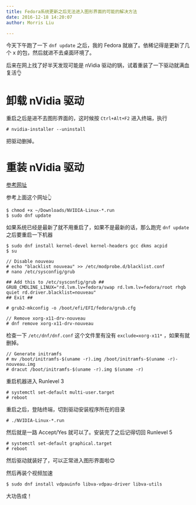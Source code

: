 ```yaml
---
title: Fedora系统更新之后无法进入图形界面的可能的解决方法
date: 2016-12-18 14:20:07
author: Morris Liu

---
```




今天下午跑了一下 `dnf update` 之后，我的 Fedora 就崩了。依稀记得是更新了几个 x 的包，然后就进不去桌面环境了。

后来在网上找了好半天发现可能是 nVidia 驱动的锅，试着重装了一下驱动就满血复活👌

<!-- more -->

# 卸载 nVidia 驱动

重启之后是进不去图形界面的，这时候按 `Ctrl+Alt+F2` 进入终端，执行

``` shell
# nvidia-installer --uninstall
```

把驱动删掉。

# 重装 nVidia 驱动

[参考网址](https://www.if-not-true-then-false.com/2015/fedora-nvidia-guide/)

参考上面这个网址👆

``` shell
$ chmod +x ~/Downloads/NVIDIA-Linux-*.run
$ sudo dnf update
```

如果系统已经是最新了就不用重启了，如果不是最新的话，那么跑完 `dnf update` 之后要重启一下机器

``` shell
$ sudo dnf install kernel-devel kernel-headers gcc dkms acpid
$ su

// Disable nouveau
# echo "blacklist nouveau" >> /etc/modprobe.d/blacklist.conf
# nano /etc/sysconfig/grub

## Add this to /etc/sysconfig/grub ##
GRUB_CMDLINE_LINUX="rd.lvm.lv=fedora/swap rd.lvm.lv=fedora/root rhgb quiet rd.driver.blacklist=nouveau"
## Exit ##

# grub2-mkconfig -o /boot/efi/EFI/fedora/grub.cfg

// Remove xorg-x11-drv-nouveau
# dnf remove xorg-x11-drv-nouveau
```

检查一下 `/etc/dnf/dnf.conf` 这个文件里有没有 `exclude=xorg-x11*` ，如果有就删掉。

``` shell
// Generate initramfs
# mv /boot/initramfs-$(uname -r).img /boot/initramfs-$(uname -r)-nouveau.img
# dracut /boot/initramfs-$(uname -r).img $(uname -r)
```

重启机器进入 Runlevel 3

``` shell
# systemctl set-default multi-user.target
# reboot
```

重启之后，登陆终端，切到驱动安装程序所在的目录

``` shell
# ./NVIDIA-Linux-*.run
```

然后就是一路 Accept/Yes 就可以了。安装完了之后记得切回 Runlevel 5

``` shell
# systemctl set-default graphical.target
# reboot
```

然后驱动就装好了，可以正常进入图形界面啦😊

然后再装个视频加速

``` shell
$ sudo dnf install vdpauinfo libva-vdpau-driver libva-utils
```

大功告成！
